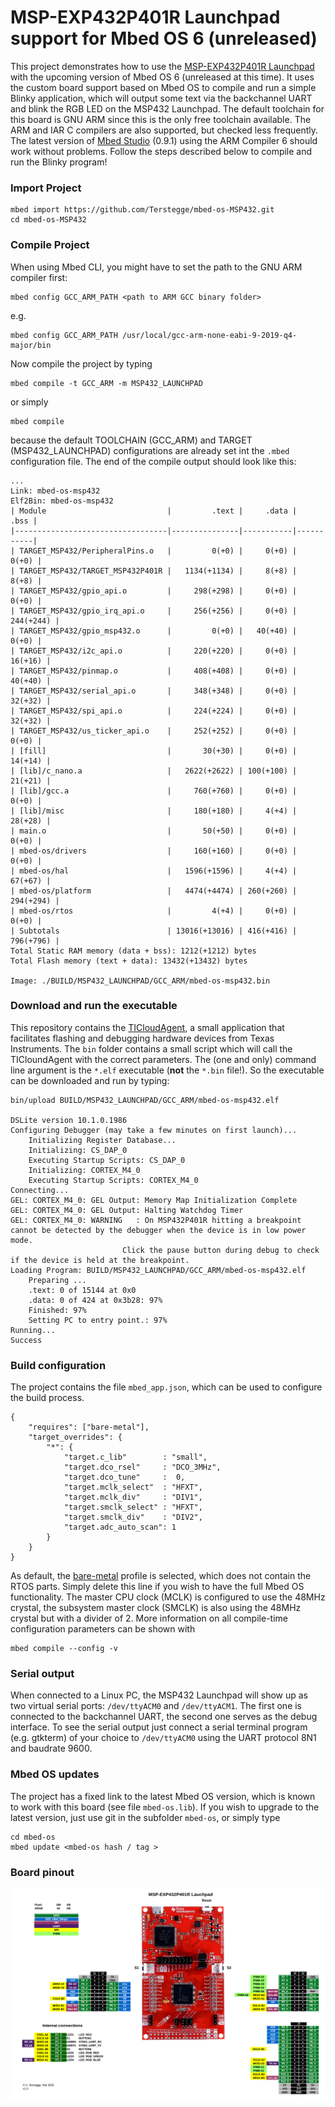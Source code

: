 # MSP-EXP432P401R Launchpad support for Mbed OS 6 (unreleased)

This project demonstrates how to use the
[MSP-EXP432P401R Launchpad](https://www.ti.com/tool/MSP-EXP432P401R)
with the upcoming version of Mbed OS 6 (unreleased at this time).
It uses the custom board support based on Mbed OS to compile and run a
simple Blinky application, which will output some text via the backchannel
UART and blink the RGB LED on the MSP432 Launchpad. The default toolchain
for this board is GNU ARM since this is the only free toolchain available.
The ARM and IAR C compilers are also supported, but checked less frequently.
The latest version of [Mbed Studio](https://os.mbed.com/studio/) (0.9.1)
using the ARM Compiler 6 should work without problems. Follow the steps
described below to compile and run the Blinky program!

### Import Project

```
mbed import https://github.com/Terstegge/mbed-os-MSP432.git
cd mbed-os-MSP432
```

### Compile Project

When using Mbed CLI, you might have to set the path to the
GNU ARM compiler first:
```
mbed config GCC_ARM_PATH <path to ARM GCC binary folder>
```
e.g.
```
mbed config GCC_ARM_PATH /usr/local/gcc-arm-none-eabi-9-2019-q4-major/bin
```

Now compile the project by typing
```
mbed compile -t GCC_ARM -m MSP432_LAUNCHPAD
```
or simply
```
mbed compile
```
because the default TOOLCHAIN (GCC_ARM) and TARGET (MSP432_LAUNCHPAD)
configurations are already set int the `.mbed` configuration file.
The end of the compile output should look like this:
```
...
Link: mbed-os-msp432
Elf2Bin: mbed-os-msp432
| Module                           |         .text |     .data |      .bss |
|----------------------------------|---------------|-----------|-----------|
| TARGET_MSP432/PeripheralPins.o   |         0(+0) |     0(+0) |     0(+0) |
| TARGET_MSP432/TARGET_MSP432P401R |   1134(+1134) |     8(+8) |     8(+8) |
| TARGET_MSP432/gpio_api.o         |     298(+298) |     0(+0) |     0(+0) |
| TARGET_MSP432/gpio_irq_api.o     |     256(+256) |     0(+0) | 244(+244) |
| TARGET_MSP432/gpio_msp432.o      |         0(+0) |   40(+40) |     0(+0) |
| TARGET_MSP432/i2c_api.o          |     220(+220) |     0(+0) |   16(+16) |
| TARGET_MSP432/pinmap.o           |     408(+408) |     0(+0) |   40(+40) |
| TARGET_MSP432/serial_api.o       |     348(+348) |     0(+0) |   32(+32) |
| TARGET_MSP432/spi_api.o          |     224(+224) |     0(+0) |   32(+32) |
| TARGET_MSP432/us_ticker_api.o    |     252(+252) |     0(+0) |     0(+0) |
| [fill]                           |       30(+30) |     0(+0) |   14(+14) |
| [lib]/c_nano.a                   |   2622(+2622) | 100(+100) |   21(+21) |
| [lib]/gcc.a                      |     760(+760) |     0(+0) |     0(+0) |
| [lib]/misc                       |     180(+180) |     4(+4) |   28(+28) |
| main.o                           |       50(+50) |     0(+0) |     0(+0) |
| mbed-os/drivers                  |     160(+160) |     0(+0) |     0(+0) |
| mbed-os/hal                      |   1596(+1596) |     4(+4) |   67(+67) |
| mbed-os/platform                 |   4474(+4474) | 260(+260) | 294(+294) |
| mbed-os/rtos                     |         4(+4) |     0(+0) |     0(+0) |
| Subtotals                        | 13016(+13016) | 416(+416) | 796(+796) |
Total Static RAM memory (data + bss): 1212(+1212) bytes
Total Flash memory (text + data): 13432(+13432) bytes

Image: ./BUILD/MSP432_LAUNCHPAD/GCC_ARM/mbed-os-msp432.bin
```
### Download and run the executable

This repository contains the
[TICloudAgent](https://processors.wiki.ti.com/index.php/TI_Cloud_Agent),
a small application that facilitates flashing and debugging hardware
devices from Texas Instruments. The `bin` folder contains a small
script which will call the TICloundAgent with the correct parameters.
The (one and only) command line argument is the `*.elf` executable
(**not** the `*.bin` file!). So the executable can be downloaded and run by
typing:
```
bin/upload BUILD/MSP432_LAUNCHPAD/GCC_ARM/mbed-os-msp432.elf

DSLite version 10.1.0.1986
Configuring Debugger (may take a few minutes on first launch)...
	Initializing Register Database...
	Initializing: CS_DAP_0
	Executing Startup Scripts: CS_DAP_0
	Initializing: CORTEX_M4_0
	Executing Startup Scripts: CORTEX_M4_0
Connecting...
GEL: CORTEX_M4_0: GEL Output: Memory Map Initialization Complete
GEL: CORTEX_M4_0: GEL Output: Halting Watchdog Timer
GEL: CORTEX_M4_0: WARNING   : On MSP432P401R hitting a breakpoint cannot be detected by the debugger when the device is in low power mode.
                         Click the pause button during debug to check if the device is held at the breakpoint.
Loading Program: BUILD/MSP432_LAUNCHPAD/GCC_ARM/mbed-os-msp432.elf
	Preparing ... 
	.text: 0 of 15144 at 0x0
	.data: 0 of 424 at 0x3b28: 97%
	Finished: 97%
	Setting PC to entry point.: 97%
Running...
Success
```

### Build configuration

The project contains the file `mbed_app.json`, which can be used to
configure the build process.
```
{
    "requires": ["bare-metal"],
    "target_overrides": {
        "*": {
            "target.c_lib"        : "small",
            "target.dco_rsel"     : "DCO_3MHz",
            "target.dco_tune"     :  0,
            "target.mclk_select"  : "HFXT",
            "target.mclk_div"     : "DIV1",
            "target.smclk_select" : "HFXT",
            "target.smclk_div"    : "DIV2",
            "target.adc_auto_scan": 1
        }
    }
}
```
As default, the
[bare-metal](https://os.mbed.com/docs/mbed-os/v5.15/reference/mbed-os-bare-metal.html)
profile is selected, which does not contain the RTOS parts.
Simply delete this line if you wish to have the full Mbed OS
functionality. The master CPU clock (MCLK) is configured to use the
48MHz crystal, the subsystem master clock (SMCLK) is also using the
48MHz crystal but with a divider of 2. More information on all
compile-time configuration parameters can be shown with
```
mbed compile --config -v
```

### Serial output

When connected to a Linux PC, the MSP432 Launchpad will show up as
two virtual serial ports: `/dev/ttyACM0` and `/dev/ttyACM1`.
The first one is connected to the backchannel UART, the second one
serves as the debug interface.
To see the serial output just connect a serial terminal program
(e.g. gtkterm) of your choice to `/dev/ttyACM0` using the UART
protocol 8N1 and baudrate 9600.

### Mbed OS updates

The project has a fixed link to the latest Mbed OS version, which is
known to work with this board (see file `mbed-os.lib`). If you wish
to upgrade to the latest version, just use git in the subfolder
`mbed-os`, or simply type
```
cd mbed-os
mbed update <mbed-os hash / tag >
```

### Board pinout

![MSP-EXP432P401R Launchpad pinout](img/MSP-EXP432P401_Launchpad_Pins.png)

  